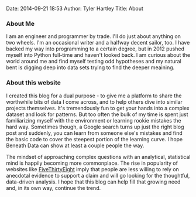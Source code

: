 Date: 2014-09-21 18:53
Author: Tyler Hartley
Title: About

### About Me

I am an engineer and programmer by trade. I'll do just about anything on two wheels. I'm an occasional writer and a halfway decent sailor, too. I have backed my way into programming to a certain degree, but in 2012 pushed myself into Python full-time and haven't looked back. I am curious about the world around me and find myself testing odd hypotheses and my natural bent is digging deep into data sets trying to find the deeper meaining. 

### About this website

I created this blog for a dual purpose - to give me a platform to share the worthwhile bits of data I come across, and to help others dive into similar projects themselves. It's tremendously fun to get your hands into a complex dataset and look for patterns. But too often the bulk of my time is spent just familiarizing myself with the environment or learning rookie mistakes the hard way. Sometimes though, a Google search turns up just the right blog post and suddenly, you can learn from someone else's mistakes and find the basic code to cover the steepest portion of the learning curve. I hope Beneath Data can show at least a couple people the way. 

The mindset of approaching complex questions with an analytical, statistical mind is happily becoming more commonplace. The rise in popularity of websites like [FiveThirtyEight](http://fivethirtyeight.com) imply that people are less willing to rely on anecdotal evidence to support a claim and will go looking for the thoughtful, data-driven analysis. I hope that this blog can help fill that growing need and, in its own way, continue the trend.

